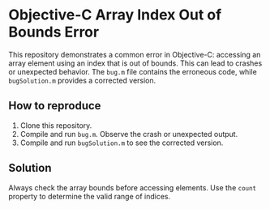 # Objective-C Array Index Out of Bounds Error

This repository demonstrates a common error in Objective-C: accessing an array element using an index that is out of bounds.  This can lead to crashes or unexpected behavior. The `bug.m` file contains the erroneous code, while `bugSolution.m` provides a corrected version.

## How to reproduce
1. Clone this repository.
2. Compile and run `bug.m`. Observe the crash or unexpected output.
3. Compile and run `bugSolution.m` to see the corrected version.

## Solution
Always check the array bounds before accessing elements.  Use the `count` property to determine the valid range of indices.